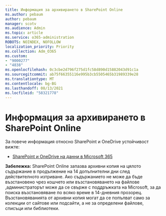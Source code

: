 ```yaml
---
title: Информация за архивирането в SharePoint Online
ms.author: pebaum
author: pebaum
manager: scotv
ms.audience: Admin
ms.topic: article
ms.service: o365-administration
ROBOTS: NOINDEX, NOFOLLOW
localization_priority: Priority
ms.collection: Adm_O365
ms.custom:
- "9000277"
- "4838"
ms.openlocfilehash: 0c3cbe2d796f275d1fc58d890d15882043d91c1a
ms.sourcegitcommit: ab75f66355116e995b3cb5505465b31989339e28
ms.translationtype: MT
ms.contentlocale: bg-BG
ms.lasthandoff: 08/13/2021
ms.locfileid: "58321778"
---
```

# <a name="sharepoint-online-backup-information"></a>Информация за архивирането в SharePoint Online

За повече информация относно SharePoint и OneDrive устойчивост вижте:

- [SharePoint и OneDrive на данни в Microsoft 365](https://docs.microsoft.com/compliance/assurance/assurance-sharepoint-onedrive-data-resiliency)

**Забележка:** SharePoint Online запазва архивни копия на цялото съдържание в продължение на 14 допълнителни дни след действителното изтриване. Ако съдържанието не може [](https://support.microsoft.com/office/restore-deleted-items-from-the-site-collection-recycle-bin-5fa924ee-16d7-487b-9a0a-021b9062d14b) да бъде възстановено чрез кошчето или възстановяването на файлове [,](https://support.microsoft.com/office/restore-your-onedrive-fa231298-759d-41cf-bcd0-25ac53eb8a15)администраторът може да се свърже с поддръжката на Microsoft, за да поиска възстановяване по всяко време в 14-дневния прозорец. Възстановяванията от архивни копия могат да се попълват само за колекции от сайтове или подсайти, а не за определени файлове, списъци или библиотеки.
